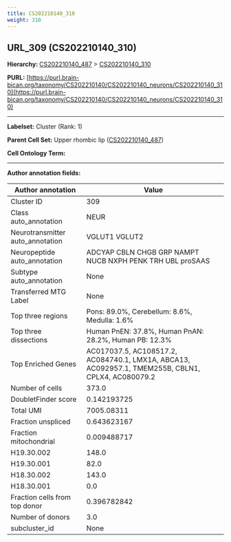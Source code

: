 ```yaml
---
title: CS202210140_310
weight: 310
---
```

## URL_309 (CS202210140_310)
<b>Hierarchy: </b>
[CS202210140_487](../CS202210140_487) >
[CS202210140_310](../CS202210140_310)

**PURL:** [https://purl.brain-bican.org/taxonomy/CS202210140/CS202210140_neurons/CS202210140_310](https://purl.brain-bican.org/taxonomy/CS202210140/CS202210140_neurons/CS202210140_310)

---


**Labelset:** Cluster (Rank: 1)

**Parent Cell Set:** Upper rhombic lip ([CS202210140_487](../CS202210140_487))



**Cell Ontology Term:** 

[MARKER GENES.]: #


---

[TRANSFERRED ANNOTATIONS.]: #


[AUTHOR ANNOTATION FIELDS.]: #


**Author annotation fields:**

| Author annotation | Value |
|-------------------|-------|
|Cluster ID|309|
|Class auto_annotation|NEUR|
|Neurotransmitter auto_annotation|VGLUT1 VGLUT2|
|Neuropeptide auto_annotation|ADCYAP CBLN CHGB GRP NAMPT NUCB NXPH PENK TRH UBL proSAAS|
|Subtype auto_annotation|None|
|Transferred MTG Label|None|
|Top three regions|Pons: 89.0%, Cerebellum: 8.6%, Medulla: 1.6%|
|Top three dissections|Human PnEN: 37.8%, Human PnAN: 28.2%, Human PB: 12.3%|
|Top Enriched Genes|AC017037.5, AC108517.2, AC084740.1, LMX1A, ABCA13, AC092957.1, TMEM255B, CBLN1, CPLX4, AC080079.2|
|Number of cells|373.0|
|DoubletFinder score|0.142193725|
|Total UMI|7005.08311|
|Fraction unspliced|0.643623167|
|Fraction mitochondrial|0.009488717|
|H19.30.002|148.0|
|H19.30.001|82.0|
|H18.30.002|143.0|
|H18.30.001|0.0|
|Fraction cells from top donor|0.396782842|
|Number of donors|3.0|
|subcluster_id|None|
